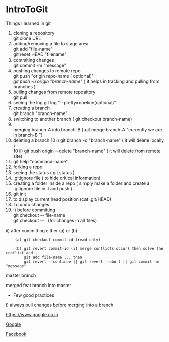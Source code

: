 # IntroToGit

<p>Things I learned in git </p>

1. cloning a repository   <br>
	git clone URL
2. adding/removing a file to stage area <br>
	git add "file-name"
   <br>git reset HEAD "filename"
3. commiting changes <br>
	git commit -m "message"  
4. pushing changes to remote repo <br>
	git push "origin repo-name ( optional)" 
	<br>*git push -u origin "branch-name"* ( it helps in tracking and pulling from branches )
5. pulling changes from remote repository <br>
	git pull <br>
6. seeing the log 
	git log "--pretty=oneline(optional)" <br>
7. creating a branch <br>
	git branch "branch-name"<br>
8. switching to another branch ( git checkout branch-name)
9. <br>merging branch-A into branch-B ( git merge branch-A "currently we are in branch-B ")<br>
10. deleting a branch 
	10 i) git branch -d "branch-name" ( it will delete locally ) <br>
	10 ii) git push origin --delete "branch-name" ( it will delete from remote site)
11. git help "command-name"
12. forking a repo
13. seeing the status ( git status )
14. .gitignore file ( to hide critical information)
15. creating a folder inside a repo ( simply make a folder and create a .gitignore file in it and push )
16. git init 
17. to display current head position (cat .git/HEAD)
18. To undo changes
18. i) before committing <br>
		git checkout -- file-name <br>
		git checkout -- . (for changes in all files)
  
   ii) after committing either (a) or (b)
   		
   		(a)	git checkout commit-id (read only)
   		
   		(b)	git revert commit-id (if merge conflicts occur) then solve the conflict and ,
   			git add file-name ....then 
   			git revert --continue || git revert --abort || git commit -m "message"
<p>master branch</p>

<p>merged feat branch into master</p>

* Few good practices

i) always pull changes before merging into a branch

https://www.google.co.in

[Google](https://www.google.com)

[Facebook](https://www.facebook.com/people/Prashant-Singh/100001252526853)

